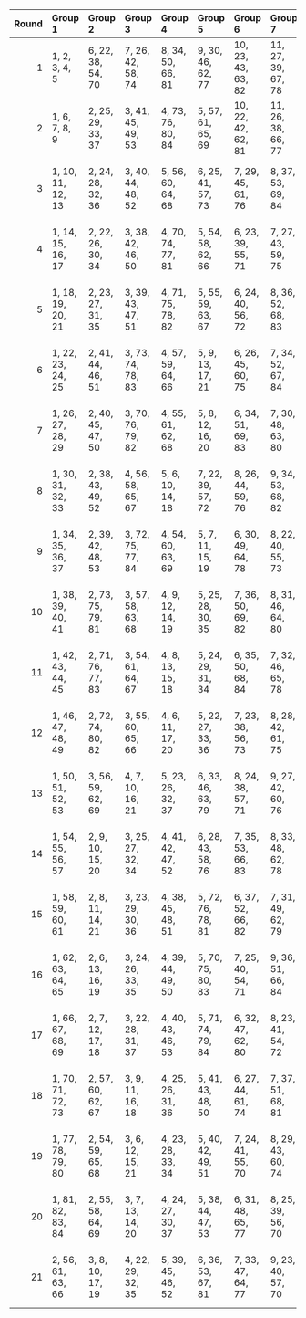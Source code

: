 |   Round | Group 1           | Group 2           | Group 3           | Group 4           | Group 5           | Group 6            | Group 7            | Group 8            | Group 9            | Group 10           | Group 11           | Group 12           | Group 13           | Group 14           | Group 15           | Group 16           | Group 17       |
|--------:|:------------------|:------------------|:------------------|:------------------|:------------------|:-------------------|:-------------------|:-------------------|:-------------------|:-------------------|:-------------------|:-------------------|:-------------------|:-------------------|:-------------------|:-------------------|:---------------|
|       1 | 1, 2, 3, 4, 5     | 6, 22, 38, 54, 70 | 7, 26, 42, 58, 74 | 8, 34, 50, 66, 81 | 9, 30, 46, 62, 77 | 10, 23, 43, 63, 82 | 11, 27, 39, 67, 78 | 12, 35, 47, 59, 71 | 13, 31, 51, 55, 75 | 14, 25, 49, 69, 76 | 15, 29, 53, 65, 73 | 16, 37, 45, 57, 80 | 17, 33, 41, 61, 84 | 18, 24, 52, 60, 79 | 19, 28, 48, 56, 83 | 21, 32, 44, 68, 72 | 20, 36, 40, 64 |
|       2 | 1, 6, 7, 8, 9     | 2, 25, 29, 33, 37 | 3, 41, 45, 49, 53 | 4, 73, 76, 80, 84 | 5, 57, 61, 65, 69 | 10, 22, 42, 62, 81 | 11, 26, 38, 66, 77 | 12, 34, 46, 58, 70 | 13, 30, 50, 54, 74 | 15, 28, 52, 64, 72 | 16, 36, 44, 56, 79 | 17, 32, 40, 60, 83 | 18, 23, 51, 59, 78 | 19, 27, 47, 55, 82 | 20, 35, 39, 63, 75 | 21, 31, 43, 67, 71 | 14, 24, 48, 68 |
|       3 | 1, 10, 11, 12, 13 | 2, 24, 28, 32, 36 | 3, 40, 44, 48, 52 | 5, 56, 60, 64, 68 | 6, 25, 41, 57, 73 | 7, 29, 45, 61, 76  | 8, 37, 53, 69, 84  | 9, 33, 49, 65, 80  | 14, 23, 47, 67, 75 | 15, 27, 51, 63, 71 | 16, 35, 43, 55, 78 | 17, 31, 39, 59, 82 | 18, 22, 50, 58, 77 | 19, 26, 46, 54, 81 | 20, 34, 38, 62, 74 | 21, 30, 42, 66, 70 | 4, 72, 79, 83  |
|       4 | 1, 14, 15, 16, 17 | 2, 22, 26, 30, 34 | 3, 38, 42, 46, 50 | 4, 70, 74, 77, 81 | 5, 54, 58, 62, 66 | 6, 23, 39, 55, 71  | 7, 27, 43, 59, 75  | 8, 35, 51, 67, 82  | 9, 31, 47, 63, 78  | 10, 24, 44, 64, 83 | 11, 28, 40, 68, 79 | 12, 36, 48, 60, 72 | 18, 25, 53, 61, 80 | 19, 29, 49, 57, 84 | 20, 37, 41, 65, 76 | 21, 33, 45, 69, 73 | 13, 32, 52, 56 |
|       5 | 1, 18, 19, 20, 21 | 2, 23, 27, 31, 35 | 3, 39, 43, 47, 51 | 4, 71, 75, 78, 82 | 5, 55, 59, 63, 67 | 6, 24, 40, 56, 72  | 8, 36, 52, 68, 83  | 9, 32, 48, 64, 79  | 10, 25, 45, 65, 84 | 11, 29, 41, 69, 80 | 12, 37, 49, 61, 73 | 13, 33, 53, 57, 76 | 14, 22, 46, 66, 74 | 15, 26, 50, 62, 70 | 16, 34, 42, 54, 77 | 17, 30, 38, 58, 81 | 7, 28, 44, 60  |
|       6 | 1, 22, 23, 24, 25 | 2, 41, 44, 46, 51 | 3, 73, 74, 78, 83 | 4, 57, 59, 64, 66 | 5, 9, 13, 17, 21  | 6, 26, 45, 60, 75  | 7, 34, 52, 67, 84  | 8, 30, 47, 65, 79  | 10, 27, 38, 68, 80 | 11, 35, 48, 61, 70 | 14, 29, 50, 63, 72 | 15, 37, 43, 56, 77 | 16, 33, 40, 58, 82 | 18, 28, 49, 55, 81 | 19, 36, 39, 62, 76 | 20, 32, 42, 69, 71 | 12, 31, 53, 54 |
|       7 | 1, 26, 27, 28, 29 | 2, 40, 45, 47, 50 | 3, 70, 76, 79, 82 | 4, 55, 61, 62, 68 | 5, 8, 12, 16, 20  | 6, 34, 51, 69, 83  | 7, 30, 48, 63, 80  | 9, 22, 41, 56, 71  | 10, 35, 49, 58, 72 | 11, 31, 52, 57, 74 | 13, 23, 42, 64, 84 | 14, 37, 44, 54, 78 | 15, 33, 39, 60, 81 | 18, 36, 38, 65, 75 | 19, 32, 43, 66, 73 | 21, 24, 53, 59, 77 | 17, 25, 46, 67 |
|       8 | 1, 30, 31, 32, 33 | 2, 38, 43, 49, 52 | 4, 56, 58, 65, 67 | 5, 6, 10, 14, 18  | 7, 22, 39, 57, 72 | 8, 26, 44, 59, 76  | 9, 34, 53, 68, 82  | 11, 23, 45, 62, 83 | 12, 27, 40, 69, 77 | 13, 35, 46, 60, 73 | 15, 25, 48, 66, 75 | 16, 29, 51, 64, 70 | 17, 37, 42, 55, 79 | 19, 24, 50, 61, 78 | 20, 28, 47, 54, 84 | 21, 36, 41, 63, 74 | 3, 71, 80, 81  |
|       9 | 1, 34, 35, 36, 37 | 2, 39, 42, 48, 53 | 3, 72, 75, 77, 84 | 4, 54, 60, 63, 69 | 5, 7, 11, 15, 19  | 6, 30, 49, 64, 78  | 8, 22, 40, 55, 73  | 10, 31, 50, 56, 76 | 12, 23, 44, 65, 81 | 13, 27, 41, 66, 79 | 14, 33, 38, 59, 83 | 16, 25, 47, 68, 74 | 17, 29, 52, 62, 71 | 18, 32, 45, 67, 70 | 20, 24, 51, 58, 80 | 21, 28, 46, 57, 82 | 9, 26, 43, 61  |
|      10 | 1, 38, 39, 40, 41 | 2, 73, 75, 79, 81 | 3, 57, 58, 63, 68 | 4, 9, 12, 14, 19  | 5, 25, 28, 30, 35 | 7, 36, 50, 69, 82  | 8, 31, 46, 64, 80  | 10, 37, 47, 60, 70 | 11, 32, 51, 54, 76 | 13, 22, 43, 65, 83 | 15, 24, 49, 67, 74 | 16, 27, 53, 62, 72 | 17, 34, 45, 56, 78 | 18, 33, 44, 66, 71 | 20, 23, 52, 61, 77 | 21, 26, 48, 55, 84 | 6, 29, 42, 59  |
|      11 | 1, 42, 43, 44, 45 | 2, 71, 76, 77, 83 | 3, 54, 61, 64, 67 | 4, 8, 13, 15, 18  | 5, 24, 29, 31, 34 | 6, 35, 50, 68, 84  | 7, 32, 46, 65, 78  | 9, 25, 38, 55, 72  | 10, 26, 39, 69, 79 | 11, 36, 47, 58, 73 | 12, 33, 51, 56, 74 | 14, 30, 41, 60, 82 | 17, 28, 53, 63, 70 | 19, 22, 52, 59, 80 | 20, 27, 48, 57, 81 | 21, 37, 40, 62, 75 | 16, 23, 49, 66 |
|      12 | 1, 46, 47, 48, 49 | 2, 72, 74, 80, 82 | 3, 55, 60, 65, 66 | 4, 6, 11, 17, 20  | 5, 22, 27, 33, 36 | 7, 23, 38, 56, 73  | 8, 28, 42, 61, 75  | 9, 37, 50, 67, 83  | 12, 24, 43, 62, 84 | 13, 29, 39, 68, 77 | 14, 26, 53, 64, 71 | 15, 35, 45, 54, 79 | 16, 32, 41, 59, 81 | 18, 34, 40, 63, 76 | 19, 31, 44, 69, 70 | 21, 25, 52, 58, 78 | 10, 30, 51, 57 |
|      13 | 1, 50, 51, 52, 53 | 3, 56, 59, 62, 69 | 4, 7, 10, 16, 21  | 5, 23, 26, 32, 37 | 6, 33, 46, 63, 79 | 8, 24, 38, 57, 71  | 9, 27, 42, 60, 76  | 11, 25, 43, 64, 81 | 12, 28, 39, 66, 80 | 13, 34, 47, 61, 72 | 14, 36, 45, 55, 77 | 15, 31, 41, 58, 83 | 17, 22, 49, 68, 75 | 18, 29, 48, 54, 82 | 19, 35, 40, 65, 74 | 20, 30, 44, 67, 73 | 2, 70, 78, 84  |
|      14 | 1, 54, 55, 56, 57 | 2, 9, 10, 15, 20  | 3, 25, 27, 32, 34 | 4, 41, 42, 47, 52 | 6, 28, 43, 58, 76 | 7, 35, 53, 66, 83  | 8, 33, 48, 62, 78  | 11, 22, 44, 63, 84 | 12, 29, 38, 67, 79 | 13, 36, 49, 59, 70 | 14, 31, 40, 61, 81 | 16, 24, 46, 69, 75 | 17, 26, 51, 65, 72 | 18, 37, 39, 64, 74 | 19, 30, 45, 68, 71 | 21, 23, 50, 60, 80 | 5, 73, 77, 82  |
|      15 | 1, 58, 59, 60, 61 | 2, 8, 11, 14, 21  | 3, 23, 29, 30, 36 | 4, 38, 45, 48, 51 | 5, 72, 76, 78, 81 | 6, 37, 52, 66, 82  | 7, 31, 49, 62, 79  | 9, 24, 39, 54, 73  | 10, 32, 53, 55, 74 | 12, 25, 42, 63, 83 | 13, 26, 40, 67, 80 | 16, 28, 50, 65, 71 | 17, 35, 44, 57, 77 | 18, 27, 46, 56, 84 | 19, 34, 41, 64, 75 | 20, 33, 43, 68, 70 | 15, 22, 47, 69 |
|      16 | 1, 62, 63, 64, 65 | 2, 6, 13, 16, 19  | 3, 24, 26, 33, 35 | 4, 39, 44, 49, 50 | 5, 70, 75, 80, 83 | 7, 25, 40, 54, 71  | 9, 36, 51, 66, 84  | 10, 28, 41, 67, 77 | 11, 37, 46, 59, 72 | 12, 30, 52, 55, 76 | 14, 34, 43, 57, 79 | 15, 32, 38, 61, 82 | 17, 23, 48, 69, 74 | 18, 31, 42, 68, 73 | 20, 22, 53, 60, 78 | 21, 29, 47, 56, 81 | 8, 27, 45, 58  |
|      17 | 1, 66, 67, 68, 69 | 2, 7, 12, 17, 18  | 3, 22, 28, 31, 37 | 4, 40, 43, 46, 53 | 5, 71, 74, 79, 84 | 6, 32, 47, 62, 80  | 8, 23, 41, 54, 72  | 9, 29, 44, 58, 75  | 10, 34, 48, 59, 73 | 13, 24, 45, 63, 81 | 14, 27, 52, 65, 70 | 15, 36, 42, 57, 78 | 16, 30, 39, 61, 83 | 19, 25, 51, 60, 77 | 20, 26, 49, 56, 82 | 21, 35, 38, 64, 76 | 11, 33, 50, 55 |
|      18 | 1, 70, 71, 72, 73 | 2, 57, 60, 62, 67 | 3, 9, 11, 16, 18  | 4, 25, 26, 31, 36 | 5, 41, 43, 48, 50 | 6, 27, 44, 61, 74  | 7, 37, 51, 68, 81  | 8, 32, 49, 63, 77  | 10, 33, 52, 54, 75 | 12, 22, 45, 64, 82 | 13, 28, 38, 69, 78 | 14, 35, 42, 56, 80 | 15, 30, 40, 59, 84 | 17, 24, 47, 66, 76 | 19, 23, 53, 58, 79 | 20, 29, 46, 55, 83 | 21, 34, 39, 65 |
|      19 | 1, 77, 78, 79, 80 | 2, 54, 59, 65, 68 | 3, 6, 12, 15, 21  | 4, 23, 28, 33, 34 | 5, 40, 42, 49, 51 | 7, 24, 41, 55, 70  | 8, 29, 43, 60, 74  | 9, 35, 52, 69, 81  | 10, 36, 46, 61, 71 | 11, 30, 53, 56, 75 | 13, 25, 44, 62, 82 | 14, 32, 39, 58, 84 | 16, 22, 48, 67, 76 | 17, 27, 50, 64, 73 | 18, 26, 47, 57, 83 | 20, 31, 45, 66, 72 | 19, 37, 38, 63 |
|      20 | 1, 81, 82, 83, 84 | 2, 55, 58, 64, 69 | 3, 7, 13, 14, 20  | 4, 24, 27, 30, 37 | 5, 38, 44, 47, 53 | 6, 31, 48, 65, 77  | 8, 25, 39, 56, 70  | 9, 28, 45, 59, 74  | 10, 29, 40, 66, 78 | 11, 34, 49, 60, 71 | 12, 32, 50, 57, 75 | 15, 23, 46, 68, 76 | 16, 26, 52, 63, 73 | 17, 36, 43, 54, 80 | 19, 33, 42, 67, 72 | 21, 22, 51, 61, 79 | 18, 35, 41, 62 |
|      21 | 2, 56, 61, 63, 66 | 3, 8, 10, 17, 19  | 4, 22, 29, 32, 35 | 5, 39, 45, 46, 52 | 6, 36, 53, 67, 81 | 7, 33, 47, 64, 77  | 9, 23, 40, 57, 70  | 11, 24, 42, 65, 82 | 12, 26, 41, 68, 78 | 13, 37, 48, 58, 71 | 14, 28, 51, 62, 73 | 15, 34, 44, 55, 80 | 16, 31, 38, 60, 84 | 18, 30, 43, 69, 72 | 20, 25, 50, 59, 79 | 21, 27, 49, 54, 83 | 1, 74, 75, 76  |